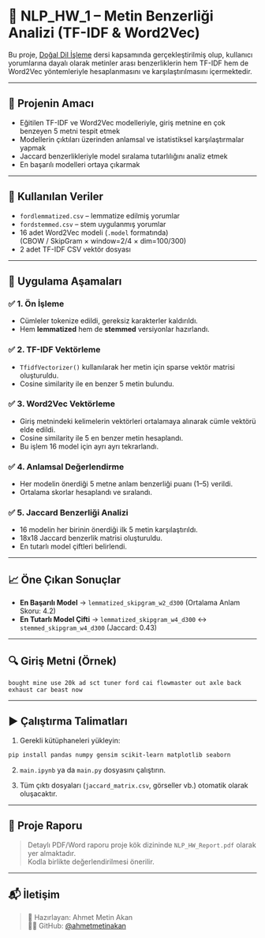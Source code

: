 
# 📘 NLP_HW_1 – Metin Benzerliği Analizi (TF-IDF & Word2Vec)

Bu proje, [Doğal Dil İşleme](https://github.com/ahmetmetinakan/NLP_HW_1) dersi kapsamında gerçekleştirilmiş olup, kullanıcı yorumlarına dayalı olarak metinler arası benzerliklerin hem TF-IDF hem de Word2Vec yöntemleriyle hesaplanmasını ve karşılaştırılmasını içermektedir.

---

## 📌 Projenin Amacı

- Eğitilen TF-IDF ve Word2Vec modelleriyle, giriş metnine en çok benzeyen 5 metni tespit etmek
- Modellerin çıktıları üzerinden anlamsal ve istatistiksel karşılaştırmalar yapmak
- Jaccard benzerlikleriyle model sıralama tutarlılığını analiz etmek
- En başarılı modelleri ortaya çıkarmak

---

## 📂 Kullanılan Veriler

- `fordlemmatized.csv` – lemmatize edilmiş yorumlar
- `fordstemmed.csv` – stem uygulanmış yorumlar
- 16 adet Word2Vec modeli (`.model` formatında)  
  (CBOW / SkipGram × window=2/4 × dim=100/300)
- 2 adet TF-IDF CSV vektör dosyası

---

## 🧪 Uygulama Aşamaları

### ✅ 1. Ön İşleme
- Cümleler tokenize edildi, gereksiz karakterler kaldırıldı.
- Hem **lemmatized** hem de **stemmed** versiyonlar hazırlandı.

### ✅ 2. TF-IDF Vektörleme
- `TfidfVectorizer()` kullanılarak her metin için sparse vektör matrisi oluşturuldu.
- Cosine similarity ile en benzer 5 metin bulundu.

### ✅ 3. Word2Vec Vektörleme
- Giriş metnindeki kelimelerin vektörleri ortalamaya alınarak cümle vektörü elde edildi.
- Cosine similarity ile 5 en benzer metin hesaplandı.
- Bu işlem 16 model için ayrı ayrı tekrarlandı.

### ✅ 4. Anlamsal Değerlendirme
- Her modelin önerdiği 5 metne anlam benzerliği puanı (1–5) verildi.
- Ortalama skorlar hesaplandı ve sıralandı.

### ✅ 5. Jaccard Benzerliği Analizi
- 16 modelin her birinin önerdiği ilk 5 metin karşılaştırıldı.
- 18x18 Jaccard benzerlik matrisi oluşturuldu.
- En tutarlı model çiftleri belirlendi.

---

## 📈 Öne Çıkan Sonuçlar

- **En Başarılı Model** → `lemmatized_skipgram_w2_d300` (Ortalama Anlam Skoru: 4.2)
- **En Tutarlı Model Çifti** → `lemmatized_skipgram_w4_d300` ↔ `stemmed_skipgram_w4_d300` (Jaccard: 0.43)

---

## 🔍 Giriş Metni (Örnek)
```text
bought mine use 20k ad sct tuner ford cai flowmaster out axle back exhaust car beast now
```

---

## ▶️ Çalıştırma Talimatları

1. Gerekli kütüphaneleri yükleyin:
```bash
pip install pandas numpy gensim scikit-learn matplotlib seaborn
```

2. `main.ipynb` ya da `main.py` dosyasını çalıştırın.

3. Tüm çıktı dosyaları (`jaccard_matrix.csv`, görseller vb.) otomatik olarak oluşacaktır.

---

## 📎 Proje Raporu

> Detaylı PDF/Word raporu proje kök dizininde `NLP_HW_Report.pdf` olarak yer almaktadır.  
> Kodla birlikte değerlendirilmesi önerilir.

---

## 📬 İletişim

> 📛 Hazırlayan: Ahmet Metin Akan  
> 🧑‍💻 GitHub: [@ahmetmetinakan](https://github.com/ahmetmetinakan)
